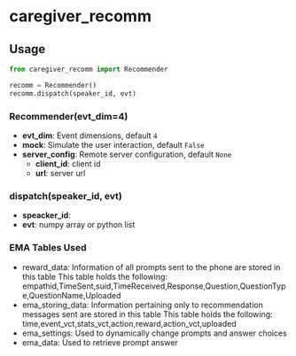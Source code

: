 # caregiver_recomm

## Usage

```python
from caregiver_recomm import Recommender

recomm = Recommender()
recomm.dispatch(speaker_id, evt)
```

### Recommender(evt_dim=4)

- **evt_dim**: Event dimensions, default `4`
- **mock**: Simulate the user interaction, default `False`
- **server_config**: Remote server configuration, default `None`
  - **client_id**: client id
  - **url**: server url

### dispatch(speaker_id, evt)

- **speacker_id**:
- **evt**: numpy array or python list

### EMA Tables Used
- reward_data: Information of all prompts sent to the phone are stored in this table
	This table holds the following: empathid,TimeSent,suid,TimeReceived,Response,Question,QuestionType,QuestionName,Uploaded
- ema_storing_data: Information pertaining only to recommendation messages sent are stored in this table
	This table holds the following: time,event_vct,stats_vct,action,reward,action_vct,uploaded
- ema_settings: Used to dynamically change prompts and answer choices 
- ema_data: Used to retrieve prompt answer